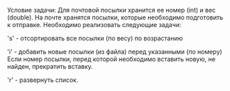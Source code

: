 Условие задачи:
Для почтовой посылки хранится ее номер (int) и вес (double). На почте хранятся
посылки, которые необходимо подготовить к отправке. 
Необходимо реализовать следующие задачи:

's' - отсортировать все посылки (по весу) по возрастанию

'i' - добавить новые посылки (из файла) перед указанными (по номеру)
Если номер посылки, перед которой необходимо вставить новую, не найден, прекратить вставку.

'r' - развернуть список.


